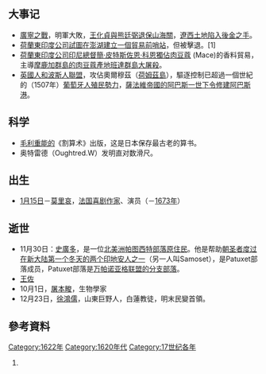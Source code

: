 ## 大事记

  - [廣寧之戰](../Page/廣寧之戰.md "wikilink")，明軍大敗，[王化貞與](../Page/王化貞.md "wikilink")[熊廷弼退保](../Page/熊廷弼.md "wikilink")[山海關](https://zh.wikipedia.org/wiki/山海關 "wikilink")，[遼西土地陷入](https://zh.wikipedia.org/wiki/遼西 "wikilink")[後金之手](https://zh.wikipedia.org/wiki/後金 "wikilink")。
  - [荷蘭東印度公司試圖在](https://zh.wikipedia.org/wiki/荷蘭東印度公司 "wikilink")[澎湖建立一個](https://zh.wikipedia.org/wiki/澎湖 "wikilink")[貿易前哨站](https://zh.wikipedia.org/wiki/貿易 "wikilink")，但被擊退。\[1\]
  - [荷蘭東印度公司](https://zh.wikipedia.org/wiki/荷蘭東印度公司 "wikilink")[印尼總督](https://zh.wikipedia.org/wiki/印尼 "wikilink")[簡·皮特斯佐恩·科恩獨佔](../Page/簡·皮特斯佐恩·科恩.md "wikilink")[肉豆蔻](../Page/肉豆蔻.md "wikilink")
    (Mace)的香料貿易，主導[摩鹿加群島的肉豆蔻產地](https://zh.wikipedia.org/wiki/摩鹿加群島 "wikilink")[班達群島大屠殺](../Page/班達群島.md "wikilink")。
  - [英國人和](https://zh.wikipedia.org/wiki/英国 "wikilink")[波斯人聯盟](../Page/波斯.md "wikilink")，攻佔奧爾穆茲（[荷姆茲島](https://zh.wikipedia.org/wiki/荷姆茲島 "wikilink")），驅逐控制已超過一個世紀的（1507年）[葡萄牙人殖民勢力](../Page/葡萄牙.md "wikilink")，[薩法維帝國的](https://zh.wikipedia.org/wiki/薩法維帝國 "wikilink")[阿巴斯一世下令修建](https://zh.wikipedia.org/wiki/阿巴斯一世 "wikilink")[阿巴斯港](../Page/阿巴斯港.md "wikilink")。

## 科学

  - [毛利重能的](https://zh.wikipedia.org/wiki/毛利重能 "wikilink")《割算术》出版，这是日本保存最古老的算书。
  - 奥特雷德（Oughtred.W）发明直对数滑尺。

## 出生

  - [1月15日](../Page/1月15日.md "wikilink")－[莫里哀](../Page/莫里哀.md "wikilink")，[法国喜剧](https://zh.wikipedia.org/wiki/法国 "wikilink")[作家](https://zh.wikipedia.org/wiki/作家 "wikilink")、演员（－[1673年](https://zh.wikipedia.org/wiki/1673年 "wikilink")）

## 逝世

  - 11月30日：[史廣多](https://zh.wikipedia.org/wiki/史廣多 "wikilink")，是一位[北美洲](../Page/北美洲.md "wikilink")[帕图西特部落原住民](https://zh.wikipedia.org/wiki/帕图西特部落 "wikilink")。他是帮助[朝圣者度过在](https://zh.wikipedia.org/wiki/朝圣者 "wikilink")[新大陆第一个冬天的两个](https://zh.wikipedia.org/wiki/新大陆 "wikilink")[印地安人之一](https://zh.wikipedia.org/wiki/印地安人 "wikilink")（另一人叫Samoset），是Patuxet部落成员，Patuxet部落是[万帕诺亚格联盟的分支部落](https://zh.wikipedia.org/wiki/万帕诺亚格人 "wikilink")。
  - [王佐](../Page/王佐_\(工部尚書\).md "wikilink")
  - 10月1日，[屠本畯](../Page/屠本畯.md "wikilink")，生物學家
  - 12月23日，[徐鴻儒](../Page/徐鴻儒.md "wikilink")，山東巨野人，白蓮教徒，明末民變首領。

## 參考資料

[Category:1622年](https://zh.wikipedia.org/wiki/Category:1622年 "wikilink")
[Category:1620年代](https://zh.wikipedia.org/wiki/Category:1620年代 "wikilink")
[Category:17世纪各年](https://zh.wikipedia.org/wiki/Category:17世纪各年 "wikilink")

1.